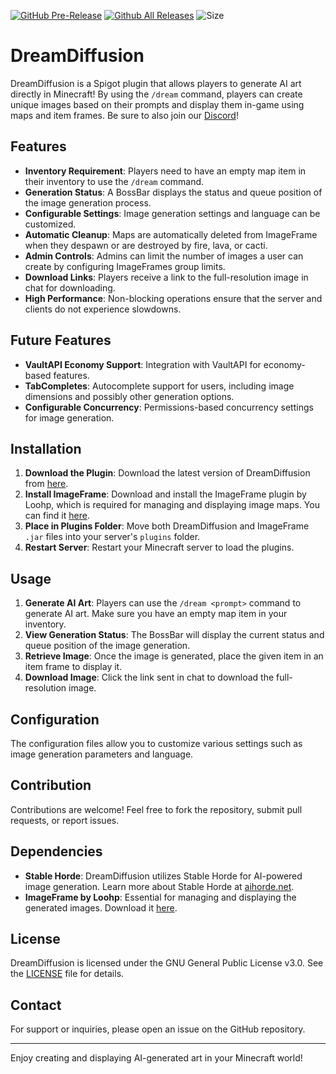 [![GitHub Pre-Release](https://img.shields.io/github/release-pre/CozmycDev/DreamDiffusion-Spigot.svg)](https://github.com/CozmycDev/DreamDiffusion-Spigot/releases)
[![Github All Releases](https://img.shields.io/github/downloads/CozmycDev/DreamDiffusion-Spigot/total.svg)](https://github.com/CozmycDev/DreamDiffusion-Spigot/releases)
![Size](https://img.shields.io/github/repo-size/CozmycDev/DreamDiffusion-Spigot.svg)

# DreamDiffusion

DreamDiffusion is a Spigot plugin that allows players to generate AI art directly in Minecraft! By using the `/dream` command, players can create unique images based on their prompts and display them in-game using maps and item frames. Be sure to also join our [Discord](https://discord.dreamdiffusion.net/)!

## Features

- **Inventory Requirement**: Players need to have an empty map item in their inventory to use the `/dream` command.
- **Generation Status**: A BossBar displays the status and queue position of the image generation process.
- **Configurable Settings**: Image generation settings and language can be customized.
- **Automatic Cleanup**: Maps are automatically deleted from ImageFrame when they despawn or are destroyed by fire, lava, or cacti.
- **Admin Controls**: Admins can limit the number of images a user can create by configuring ImageFrames group limits.
- **Download Links**: Players receive a link to the full-resolution image in chat for downloading.
- **High Performance**: Non-blocking operations ensure that the server and clients do not experience slowdowns.

## Future Features

- **VaultAPI Economy Support**: Integration with VaultAPI for economy-based features.
- **TabCompletes**: Autocomplete support for users, including image dimensions and possibly other generation options.
- **Configurable Concurrency**: Permissions-based concurrency settings for image generation.

## Installation

1. **Download the Plugin**: Download the latest version of DreamDiffusion from [here](https://github.com/CozmycDev/DreamDiffusion-Spigot/releases).
2. **Install ImageFrame**: Download and install the ImageFrame plugin by Loohp, which is required for managing and displaying image maps. You can find it [here](https://www.spigotmc.org/resources/imageframe-load-images-on-maps-item-frames-support-gifs-map-markers-survival-friendly.106031/).
3. **Place in Plugins Folder**: Move both DreamDiffusion and ImageFrame `.jar` files into your server's `plugins` folder.
4. **Restart Server**: Restart your Minecraft server to load the plugins.

## Usage

1. **Generate AI Art**: Players can use the `/dream <prompt>` command to generate AI art. Make sure you have an empty map item in your inventory.
2. **View Generation Status**: The BossBar will display the current status and queue position of the image generation.
3. **Retrieve Image**: Once the image is generated, place the given item in an item frame to display it.
4. **Download Image**: Click the link sent in chat to download the full-resolution image.

## Configuration

The configuration files allow you to customize various settings such as image generation parameters and language.

## Contribution

Contributions are welcome! Feel free to fork the repository, submit pull requests, or report issues.

## Dependencies

- **Stable Horde**: DreamDiffusion utilizes Stable Horde for AI-powered image generation. Learn more about Stable Horde at [aihorde.net](https://aihorde.net/).
- **ImageFrame by Loohp**: Essential for managing and displaying the generated images. Download it [here](https://www.spigotmc.org/resources/imageframe-load-images-on-maps-item-frames-support-gifs-map-markers-survival-friendly.106031/).

## License

DreamDiffusion is licensed under the GNU General Public License v3.0. See the [LICENSE](LICENSE) file for details.

## Contact

For support or inquiries, please open an issue on the GitHub repository.

---

Enjoy creating and displaying AI-generated art in your Minecraft world!
